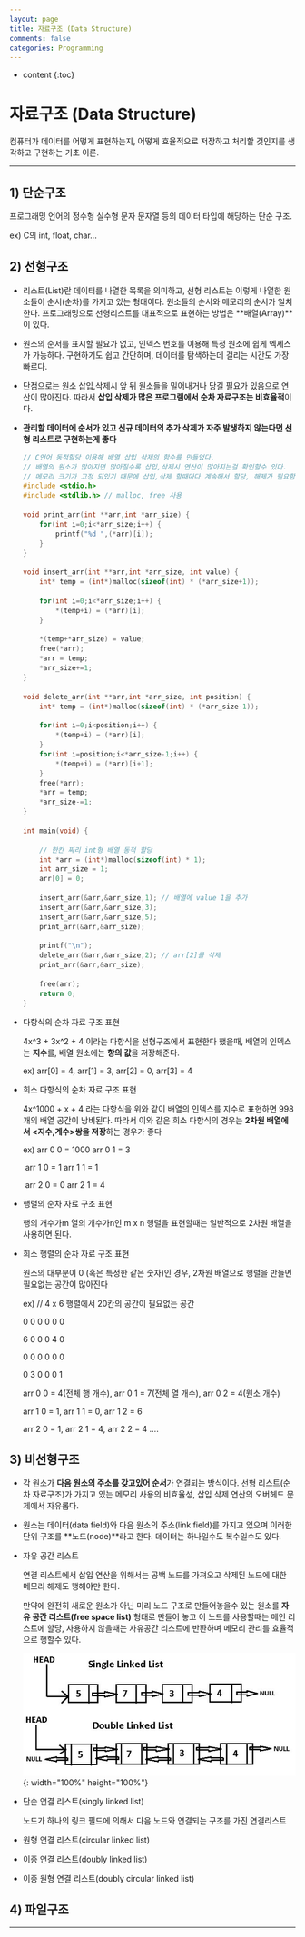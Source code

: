 ```yaml
---
layout: page
title: 자료구조 (Data Structure)
comments: false
categories: Programming
---
```


* content
{:toc}

# 자료구조 (Data Structure)

컴퓨터가 데이터를 어떻게 표현하는지, 어떻게 효율적으로 저장하고 처리할 것인지를 생각하고 구현하는 기초 이론.

______

## 1) 단순구조

프로그래밍 언어의 정수형 실수형 문자 문자열 등의 데이터 타입에 해당하는 단순 구조.

ex) C의 int, float, char...



## 2) 선형구조

- 리스트(List)란 데이터를 나열한 목록을 의미하고, 선형 리스트는 이렇게 나열한 원소들이 순서(순차)를 가지고 있는 형태이다. 원소들의 순서와 메모리의 순서가 일치한다. 프로그래밍으로 선형리스트를 대표적으로 표현하는 방법은 **배열(Array)**이 있다.

- 원소의 순서를 표시할 필요가 없고, 인덱스 번호를 이용해 특정 원소에 쉽게 엑세스가 가능하다. 구현하기도 쉽고 간단하며, 데이터를 탐색하는데 걸리는 시간도 가장 빠르다.

- 단점으로는 원소 삽입,삭제시 앞 뒤 원소들을 밀어내거나 당길 필요가 있음으로 연산이 많아진다. 따라서 **삽입 삭제가 많은 프로그램에서 순차 자료구조는 비효율적**이다.

- **관리할 데이터에 순서가 있고 신규 데이터의 추가 삭제가 자주 발생하지 않는다면 선형 리스트로 구현하는게 좋다**

  ````c
  // C언어 동적할당 이용해 배열 삽입 삭제의 함수를 만들었다.
  // 배열의 원소가 많아지면 많아질수록 삽입,삭제시 연산이 많아지는걸 확인할수 있다.
  // 메모리 크기가 고정 되있기 때문에 삽입,삭제 할때마다 계속해서 할당, 해제가 필요함
  #include <stdio.h>
  #include <stdlib.h> // malloc, free 사용
  
  void print_arr(int **arr,int *arr_size) {
      for(int i=0;i<*arr_size;i++) {
          printf("%d ",(*arr)[i]);
      }
  }
  
  void insert_arr(int **arr,int *arr_size, int value) {
      int* temp = (int*)malloc(sizeof(int) * (*arr_size+1));
      
      for(int i=0;i<*arr_size;i++) {
          *(temp+i) = (*arr)[i];
      }
      
      *(temp+*arr_size) = value;
      free(*arr);
      *arr = temp;
      *arr_size+=1;
  }
  
  void delete_arr(int **arr,int *arr_size, int position) {
      int* temp = (int*)malloc(sizeof(int) * (*arr_size-1));
      
      for(int i=0;i<position;i++) {
          *(temp+i) = (*arr)[i];
      }
      for(int i=position;i<*arr_size-1;i++) {
          *(temp+i) = (*arr)[i+1];
      }
      free(*arr);
      *arr = temp;
      *arr_size-=1;
  }
  
  int main(void) {
      
      // 한칸 짜리 int형 배열 동적 할당
      int *arr = (int*)malloc(sizeof(int) * 1);
      int arr_size = 1;
      arr[0] = 0;
      
      insert_arr(&arr,&arr_size,1); // 배열에 value 1을 추가
      insert_arr(&arr,&arr_size,3);
      insert_arr(&arr,&arr_size,5);
      print_arr(&arr,&arr_size);
      
      printf("\n");
      delete_arr(&arr,&arr_size,2); // arr[2]를 삭제
      print_arr(&arr,&arr_size);
      
      free(arr);
      return 0;
  }
  
  ````

  

- 다항식의 순차 자료 구조 표현 

  4x^3 + 3x^2 + 4 이라는 다항식을 선형구조에서 표현한다 했을때, 배열의 인덱스는 **지수**를, 배열 원소에는 **항의 값**을 저장해준다. 

  ex) arr[0] = 4,   arr[1] = 3,   arr[2] = 0,   arr[3] = 4

  

- 희소 다항식의 순차 자료 구조 표현

  4x^1000 + x + 4 라는 다항식을 위와 같이 배열의 인덱스를 지수로 표현하면 998개의 배열 공간이 낭비된다. 따라서 이와 같은 희소 다항식의 경우는 **2차원 배열에서 <지수,계수>쌍을 저장**하는 경우가 좋다

  ex) arr 0 0 = 1000	arr 0 1 = 3

  ​      arr 1 0 = 1	      arr 1 1 = 1

  ​      arr 2 0 = 0	      arr 2 1 = 4

  

- 행렬의 순차 자료 구조 표현

  행의 개수가m 열의 개수가n인 m x n 행렬을 표현할때는 일반적으로 2차원 배열을 사용하면 된다.

  

- 희소 행렬의 순차 자료 구조 표현

  원소의 대부분이 0 (혹은 특정한 같은 숫자)인 경우, 2차원 배열으로 행렬을 만들면 필요없는 공간이 많아진다

  ex) // 4 x 6 행렬에서 20칸의 공간이 필요없는 공간

  0 0 0 0 0 0

  6 0 0 0 4 0

  0 0 0 0 0 0

  0 3 0 0 0 1

  

  arr 0 0 = 4(전체 행 개수),   arr 0 1 = 7(전체 열 개수),   arr 0 2 = 4(원소 개수)

  arr 1 0 = 1,   arr 1 1 = 0,   arr 1 2 = 6

  arr 2 0 = 1,   arr 2 1 = 4,   arr 2 2 = 4 ….

  

## 3) 비선형구조

- 각 원소가 **다음 원소의 주소를 갖고있어 순서**가 연결되는 방식이다. 선형 리스트(순차 자료구조)가 가지고 있는 메모리 사용의 비효율성, 삽입 삭제 연산의 오버헤드 문제에서 자유롭다.

- 원소는 데이터(data field)와 다음 원소의 주소(link field)를 가지고 있으며 이러한 단위 구조를 **노드(node)**라고 한다. 데이터는 하나일수도 복수일수도 있다.

  

- 자유 공간 리스트

  연결 리스트에서 삽입 연산을 위해서는 공백 노드를 가져오고 삭제된 노드에 대한 메모리 해제도 행해야만 한다.

  만약에 완전히 새로운 원소가 아닌 미리 노드 구조로 만들어놓을수 있는 원소를 **자유 공간 리스트(free space list)** 형태로 만들어 놓고 이 노드를 사용할때는 메인 리스트에 할당, 사용하지 않을때는 자유공간 리스트에 반환하며 메모리 관리를 효율적으로 행할수 있다.


  ![linkedlist](https://github.com/songwonjun08/songwonjun08.github.io/blob/master/images/linkedlist.jpeg?raw=true){: width="100%" height="100%"}

  

- 단순 연결 리스트(singly linked list)

  노드가 하나의 링크 필드에 의해서 다음 노드와 연결되는 구조를 가진 연결리스트

  

- 원형 연결 리스트(circular linked list)

  

- 이중 연결 리스트(doubly linked list)
- 이중 원형 연결 리스트(doubly circular linked list)



## 4) 파일구조







____

